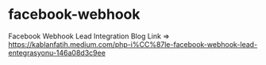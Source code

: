 # facebook-webhook
Facebook Webhook Lead Integration
Blog Link =>  https://kablanfatih.medium.com/php-i%CC%87le-facebook-webhook-lead-entegrasyonu-146a08d3c9ee
